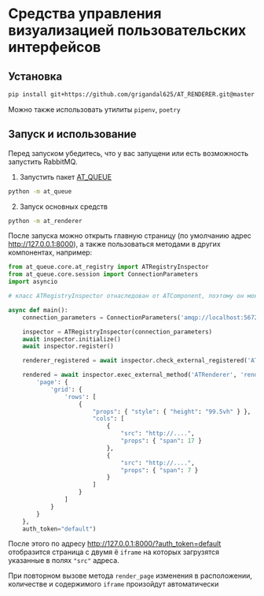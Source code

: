 # Средства управления визуализацией пользовательских интерфейсов

## Установка

```bash
pip install git+https://github.com/grigandal625/AT_RENDERER.git@master
```

Можно также использовать утилиты `pipenv`, `poetry`

## Запуск и использование

Перед запуском убедитесь, что у вас запущени или есть возможность запустить RabbitMQ.

1. Запустить пакет [AT_QUEUE](https://github.com/grigandal625/AT_QUEUE)

```bash
python -m at_queue
```

2. Запуск основных средств

```bash
python -m at_renderer
```

После запуска можно открыть главную страницу (по умолчанию адрес http://127.0.0.1:8000), а также пользоваться методами в других компонентах, например:

```python
from at_queue.core.at_registry import ATRegistryInspector
from at_queue.core.session import ConnectionParameters
import asyncio

# класс ATRegistryInspector отнаследован от ATComponent, поэтому он может вызывать вешние методы

async def main():
    connection_parameters = ConnectionParameters('amqp://localhost:5672/') # Параметры подключения к RabbitMQ

    inspector = ATRegistryInspector(connection_parameters)
    await inspector.initialize()
    await inspector.register()

    renderer_registered = await inspector.check_external_registered('ATRenderer')

    rendered = await inspector.exec_external_method('ATRenderer', 'render_page', {
        'page': {
            'grid': {
                'rows': [
                    {
                        "props": { "style": { "height": "99.5vh" } },
                        "cols": [
                            {
                                "src": "http://....",
                                "props": { "span": 17 }
                            },
                            {
                                "src": "http://....",
                                "props": { "span": 7 }
                            }
                        ]
                    }
                ]
            }
        }
    },
    auth_token="default")
```

После этого по адресу http://127.0.0.1:8000/?auth_token=default отобразится страница с двумя ё `iframe` на которых загрузятся указанные в полях `"src"` адреса.

При повторном вызове метода `render_page` изменения в расположении, количестве и содержимого `iframe` произойдут автоматически
